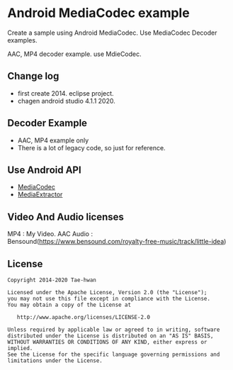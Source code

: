 # Android MediaCodec example

Create a sample using Android MediaCodec. Use MediaCodec Decoder examples.

AAC, MP4 decoder example. use MdieCodec.

## Change log

- first create 2014. eclipse project.
- chagen android studio 4.1.1 2020.

## Decoder Example

- AAC, MP4 example only
- There is a lot of legacy code, so just for reference.

## Use Android API

- [MediaCodec](http://developer.android.com/reference/android/media/MediaCodec.html)
- [MediaExtractor](http://developer.android.com/reference/android/media/MediaExtractor.html)

## Video And Audio licenses

MP4 : My Video.
AAC Audio : Bensound(https://www.bensound.com/royalty-free-music/track/little-idea)

## License

```
Copyright 2014-2020 Tae-hwan

Licensed under the Apache License, Version 2.0 (the "License");
you may not use this file except in compliance with the License.
You may obtain a copy of the License at

   http://www.apache.org/licenses/LICENSE-2.0

Unless required by applicable law or agreed to in writing, software
distributed under the License is distributed on an "AS IS" BASIS,
WITHOUT WARRANTIES OR CONDITIONS OF ANY KIND, either express or implied.
See the License for the specific language governing permissions and
limitations under the License.
```
